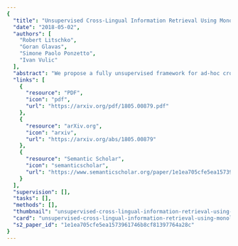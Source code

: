 ```yaml
---
{
  "title": "Unsupervised Cross-Lingual Information Retrieval Using Monolingual Data Only",
  "date": "2018-05-02",
  "authors": [
    "Robert Litschko",
    "Goran Glavas",
    "Simone Paolo Ponzetto",
    "Ivan Vulic"
  ],
  "abstract": "We propose a fully unsupervised framework for ad-hoc cross-lingual information retrieval (CLIR) which requires no bilingual data at all. The framework leverages shared cross-lingual word embedding spaces in which terms, queries, and documents can be represented, irrespective of their actual language. The shared embedding spaces are induced solely on the basis of monolingual corpora in two languages through an iterative process based on adversarial neural networks. Our experiments on the standard CLEF CLIR collections for three language pairs of varying degrees of language similarity (English-Dutch/Italian/Finnish) demonstrate the usefulness of the proposed fully unsupervised approach. Our CLIR models with unsupervised cross-lingual embeddings outperform baselines that utilize cross-lingual embeddings induced relying on word-level and document-level alignments. We then demonstrate that further improvements can be achieved by unsupervised ensemble CLIR models. We believe that the proposed framework is the first step towards development of effective CLIR models for language pairs and domains where parallel data are scarce or non-existent.",
  "links": [
    {
      "resource": "PDF",
      "icon": "pdf",
      "url": "https://arxiv.org/pdf/1805.00879.pdf"
    },
    {
      "resource": "arXiv.org",
      "icon": "arxiv",
      "url": "https://arxiv.org/abs/1805.00879"
    },
    {
      "resource": "Semantic Scholar",
      "icon": "semanticscholar",
      "url": "https://www.semanticscholar.org/paper/1e1ea705cfe5ea1573961746b8cf81397764a28c"
    }
  ],
  "supervision": [],
  "tasks": [],
  "methods": [],
  "thumbnail": "unsupervised-cross-lingual-information-retrieval-using-monolingual-data-only-thumb.jpg",
  "card": "unsupervised-cross-lingual-information-retrieval-using-monolingual-data-only-card.jpg",
  "s2_paper_id": "1e1ea705cfe5ea1573961746b8cf81397764a28c"
}
---
```


